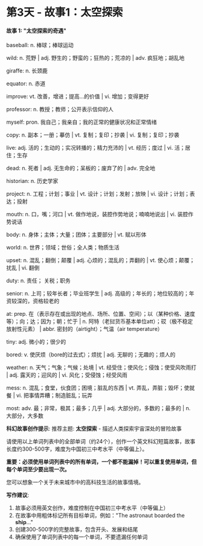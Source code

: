 # 第3天 - 故事1：太空探索

#### 故事 1: "太空探索的奇遇"

baseball: n. 棒球；棒球运动

wild: n. 荒野 | adj. 野生的；野蛮的；狂热的；荒凉的 | adv. 疯狂地；胡乱地

giraffe: n. 长颈鹿

equator: n. 赤道

improve: vt. 改善，增进；提高…的价值 | vi. 增加；变得更好

professor: n. 教授；教师；公开表示信仰的人

myself: pron. 我自己；我亲自；我的正常的健康状况和正常情绪

copy: n. 副本；一册；摹仿 | vt. 复制；复印；抄袭 | vi. 复制；复印；抄袭

live: adj. 活的；生动的；实况转播的；精力充沛的 | vt. 经历；度过 | vi. 活；居住；生存

dead: n. 死者 | adj. 无生命的；呆板的；废弃了的 | adv. 完全地

historian: n. 历史学家

project: n. 工程；计划；事业 | vt. 设计；计划；发射；放映 | vi. 设计；计划；表达；投射

mouth: n. 口，嘴；河口 | vt. 做作地说，装腔作势地说；喃喃地说出 | vi. 装腔作势说话

body: n. 身体；主体；大量；团体；主要部分 | vt. 赋以形体

world: n. 世界；领域；世俗；全人类；物质生活

upset: n. 混乱；翻倒；颠覆 | adj. 心烦的；混乱的；弄翻的 | vt. 使心烦；颠覆；扰乱 | vi. 翻倒

duty: n. 责任； 关税；职务

senior: n. 上司；较年长者；毕业班学生 | adj. 高级的；年长的；地位较高的；年资较深的，资格较老的

at: prep. 在（表示存在或出现的地点、场所、位置、空间）；以（某种价格、速度等）；向；达；因为；朝；忙于 | n. 阿特（老挝货币基本单位att）；砹（极不稳定放射性元素） | abbr. 密封的（airtight）；气温（air temperature）

tiny: adj. 微小的；很少的

bored: v. 使厌烦（bore的过去式）；烦扰 | adj. 无聊的；无趣的；烦人的

weather: n. 天气；气象；气候；处境 | vt. 经受住；使风化；侵蚀；使受风吹雨打 | adj. 露天的；迎风的 | vi. 风化；受侵蚀；经受风雨

mess: n. 混乱；食堂，伙食团；困境；脏乱的东西 | vt. 弄乱，弄脏；毁坏；使就餐 | vi. 把事情弄糟；制造脏乱；玩弄

most: adv. 最；非常，极其；最多；几乎 | adj. 大部分的，多数的；最多的 | n. 大部分，大多数

**科幻故事创作提示**:
推荐主题: **太空探索** - 描述人类探索宇宙深处的冒险故事

请使用以上单词列表中的全部单词（约24个），创作一个英文科幻短篇故事，故事长度约300-500字，难度为中国初三中考水平（中等偏上）。

**重要：必须使用单词列表中的所有单词，一个都不能漏掉！可以重复使用单词，但每个单词至少要出现一次。**

您可以想象一个关于未来城市中的高科技生活的故事情境。

**写作建议**: 
1. 故事必须用英文创作，难度控制在中国初三中考水平（中等偏上）
2. 在故事中用粗体标记所有目标单词，例如："The astronaut boarded the **ship**..."
3. 创建300-500字的完整故事，包含开头、发展和结尾
4. 确保使用了单词列表中的每一个单词，不要遗漏任何单词
